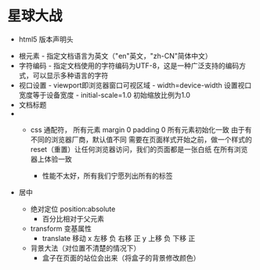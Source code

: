 # 星球大战

- <!DOCTYPE html>
    html5  版本声明头

- <html lang="en">
    根元素  
       - 指定文档语言为英文（"en"英文，"zh-CN"简体中文）

- <meta charset="UTF-8">
    字符编码  
       - 指定文档使用的字符编码为UTF-8，这是一种广泛支持的编码方式，可以显示多种语言的字符

- <meta name="viewport" content="width=device-width, initial-scale=1.0">
    视口设置 
       - viewport即浏览器窗口可视区域
       - width=device-width 设置视口宽度等于设备宽度
       - initial-scale=1.0 初始缩放比例为1.0

- <title>Document</title>
    文档标题

- *
    css 通配符， 所有元素
    margin 0 padding 0 所有元素初始化一致
    由于有不同的浏览器厂商，默认值不同
    需要在页面样式开始之前，做一个样式的reset（重置）让任何浏览器访问，我们的页面都是一张白纸
    在所有浏览器上体验一致 

    * 性能不太好，所有我们宁愿列出所有的标签

- 居中
   - 绝对定位 position:absolute
       - 百分比相对于父元素
   - transform 变基属性
       - translate 移动
            x 左移 负 右移 正
            y 上移 负 下移 正
   - 背景大法（对位置不清楚的情况下）
       - 盒子在页面的站位会出来（将盒子的背景修改颜色） 